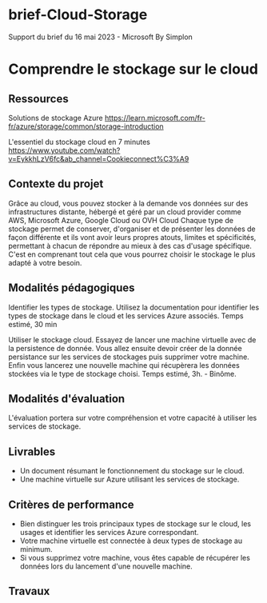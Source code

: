 # brief-Cloud-Storage
Support du brief du 16 mai 2023 - Microsoft By Simplon


#  Comprendre le stockage sur le cloud #

## Ressources ##

Solutions de stockage Azure https://learn.microsoft.com/fr-fr/azure/storage/common/storage-introduction

L'essentiel du stockage cloud en 7 minutes  https://www.youtube.com/watch?v=EykkhLzV6fc&ab_channel=Cookieconnect%C3%A9

## Contexte du projet ##

Grâce au cloud, vous pouvez stocker à la demande vos données sur des infrastructures distante, hébergé et géré par un cloud provider comme AWS, Microsoft Azure, Google Cloud ou OVH Cloud
Chaque type de stockage permet de conserver, d'organiser et de présenter les données de façon différente et ils vont avoir leurs propres atouts, limites et spécificités, 
permettant à chacun de répondre au mieux à des cas d'usage spécifique.
C'est en comprenant tout cela que vous pourrez choisir le stockage le plus adapté à votre besoin.

## Modalités pédagogiques ##

Identifier les types de stockage.
Utilisez la documentation pour identifier les types de stockage dans le cloud et les services Azure associés.
Temps estimé, 30 min

Utiliser le stockage cloud.
Essayez de lancer une machine virtuelle avec de la persistence de donnée.
Vous allez ensuite devoir créer de la donnée persistance sur les services de stockages puis supprimer votre machine.
Enfin vous lancerez une nouvelle machine qui récupèrera les données stockées via le type de stockage choisi.
Temps estimé, 3h. - Binôme.

## Modalités d'évaluation ##

L'évaluation portera sur votre compréhension et votre capacité à utiliser les services de stockage.

##  Livrables ##

- Un document résumant le fonctionnement du stockage sur le cloud.
- Une machine virtuelle sur Azure utilisant les services de stockage.


## Critères de performance ##

- Bien distinguer les trois principaux types de stockage sur le cloud, les usages et identifier les services Azure correspondant.
- Votre machine virtuelle est connectée à deux types de stockage au minimum.
- Si vous supprimez votre machine, vous êtes capable de récupérer les données lors du lancement d'une nouvelle machine.


## Travaux ##
